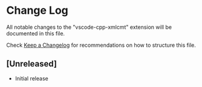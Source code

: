 # Change Log

All notable changes to the "vscode-cpp-xmlcmt" extension will be documented in this file.

Check [Keep a Changelog](http://keepachangelog.com/) for recommendations on how to structure this file.

## [Unreleased]

- Initial release